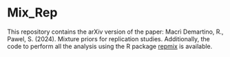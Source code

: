# Mix_Rep

This repository contains the arXiv version of the paper: Macrì Demartino, R., Pawel, S. (2024). Mixture priors for replication studies. Additionally, the code to perform all the analysis using the R package [repmix](https://github.com/SamCH93/repmix) is available.
